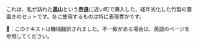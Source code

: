 <p>これは、私が訪れた<b><abbr title="Takayama">高山</abbr></b>という<b><abbr title="Nara">奈良</abbr></b>に近い町で購入した、経年劣化した竹製の蓋置きのセットです。冬に使用するものは特に表現豊かです。</p>
👾：このテキストは機械翻訳されました。不一致がある場合は、英語のページを参照してください。
